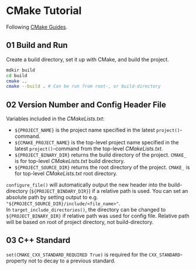 # CMake Tutorial
Following [CMake Guides](https://cmake.org/cmake/help/latest/index.html#guides).

## 01 Build and Run
Create a build directory, set it up with CMake, and build the project.
```bash
mdkir build
cd build
cmake ..
cmake --build . # Can be run from root-, or build-directory
```

## 02 Version Number and Config Header File
Variables included in the _CMakeLists.txt_:

* `${PROJECT_NAME}` is the project name specified in the latest `project()`-command.
* `${CMAKE_PROJECT_NAME}` is the top-level project name specified in the latest `project()`-command from the top-level _CMakeLists.txt_.
* `${PROJECT_BINARY_DIR}` returns the build directory of the project. `CMAKE_` is for top-level _CMakeLists.txt_ build directory.
* `${PROJECT_SOURCE_DIR}` returns the root directory of the project. `CMAKE_` is for top-level _CMakeLists.txt_ root directory.

`configure_file()` will automatically output the new header into the build-directory (`${PROJECT_BINDARY_DIR}`) if a relative path is used. You can set an absolute path by setting output to e.g. `"${PROJECT_SOURCE_DIR}/include/<file_name>"`.\
In `target_include_directories()`, the directory can be changed to `${PROJECT_BINARY_DIR}` if relative path was used for config file. Relative path will be based on root of project directory, not build-directory.

## 03 C++ Standard
`set(CMAKE_CXX_STANDARD_REQUIRED True)` is required for the `CXX_STANDARD`-property not to decay to a previous standard.
